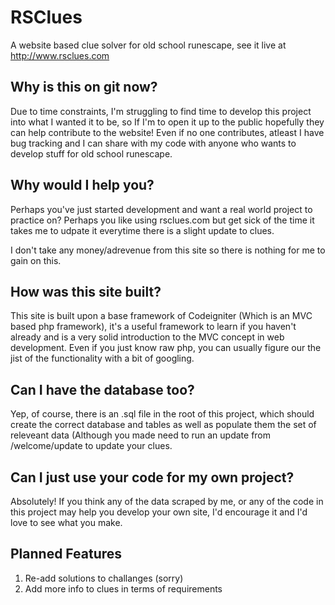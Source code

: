 # RSClues
A website based clue solver for old school runescape, see it live at http://www.rsclues.com

## Why is this on git now?

Due to time constraints, I'm struggling to find time to develop this project into what I wanted it to be, so If I'm to open it up to the public hopefully they can help contribute to the website! Even if no one contributes, atleast I have bug tracking and I can share with my code with anyone who wants to develop stuff for old school runescape.

## Why would I help you?

Perhaps you've just started development and want a real world project to practice on? Perhaps you like using rsclues.com but get sick of the time it takes me to udpate it everytime there is a slight update to clues.

I don't take any money/adrevenue from this site so there is nothing for me to gain on this.

## How was this site built?

This site is built upon a base framework of Codeigniter (Which is an MVC based php framework), it's a useful framework to learn if you haven't already and is a very solid introduction to the MVC concept in web development. Even if you just know raw php, you can usually figure our the jist of the functionality with a bit of googling.

## Can I have the database too?

Yep, of course, there is an .sql file in the root of this project, which should create the correct database and tables as well as populate them the set of releveant data (Although you made need to run an update from /welcome/update to update your clues.

## Can I just use your code for my own project?

Absolutely! If you think any of the data scraped by me, or any of the code in this project may help you develop your own site, I'd encourage it and I'd love to see what you make.

## Planned Features

1. Re-add solutions to challanges (sorry)
2. Add more info to clues in terms of requirements
